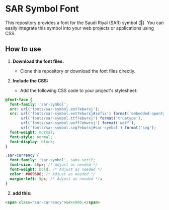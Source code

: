 # SAR Symbol Font

This repository provides a font for the Saudi Riyal (SAR) symbol (). You can easily integrate this symbol into your web projects or applications using CSS.

## How to use

1. **Download the font files:**
   - Clone this repository or download the font files directly.

2. **Include the CSS:**
   - Add the following CSS code to your project's stylesheet:

```css
@font-face {
  font-family: 'sar-symbol';
  src: url('fonts/sar-symbol.eot?ebwrxj');
  src: url('fonts/sar-symbol.eot?ebwrxj#iefix') format('embedded-opentype'),
       url('fonts/sar-symbol.ttf?ebwrxj') format('truetype'),
       url('fonts/sar-symbol.woff?ebwrxj') format('woff'),
       url('fonts/sar-symbol.svg?ebwrxj#sar-symbol') format('svg');
  font-weight: normal;
  font-style: normal;
  font-display: block;
}

.sar-currency {
  font-family: 'sar-symbol', sans-serif;
  font-size: 16px; /* Adjust as needed */
  font-weight: bold; /* Adjust as needed */
  color: #009688; /* Adjust as needed */
  margin-left: 5px; /* Adjust as needed */ذ
}
```

2. **add this:**
```html 
<span class="sar-currency">&#xe900;</span>
```
